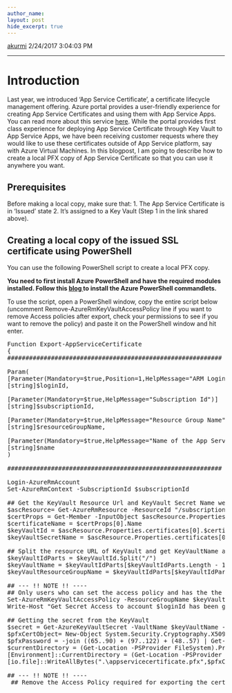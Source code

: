 ```yaml
---
author_name: 
layout: post
hide_excerpt: true
---
```

<html><head>
<meta charset="utf-8"/>
</head>
<body>
<div id="page">

<a class="url fn n profile-usercard-hover" href="https://social.msdn.microsoft.com/profile/akurmi" target="_blank">akurmi</a>
<time>    2/24/2017 3:04:03 PM</time>
<hr/>
<div id="content"><h1>Introduction</h1>
Last year, we introduced ‘App Service Certificate’, a certificate lifecycle management offering. Azure portal provides a user-friendly experience for creating App Service Certificates and using them with App Service Apps. You can read more about this service <a href="https://docs.microsoft.com/en-us/azure/app-service-web/web-sites-purchase-ssl-web-site">here</a>. While the portal provides first class experience for deploying App Service Certificate through Key Vault to App Service Apps, we have been receiving customer requests where they would like to use these certificates outside of App Service platform, say with Azure Virtual Machines. In this blogpost, I am going to describe how to create a local PFX copy of App Service Certificate so that you can use it anywhere you want.
<h2>Prerequisites</h2>
Before making a local copy, make sure that:
1. The App Service Certificate is in ‘Issued’ state
2. It’s assigned to a Key Vault (Step 1 in the link shared above).
<h2>Creating a local copy of the issued SSL certificate using PowerShell</h2>
You can use the following PowerShell script to create a local PFX copy.

<strong>You need to first install Azure PowerShell and have the required modules installed. Follow this <a href="https://docs.microsoft.com/en-us/powershell/azure/install-azurerm-ps?view=azurermps-6.2.0">blog </a>to install the Azure PowerShell commandlets.</strong>

To use the script, open a PowerShell window, copy the entire script below (uncomment Remove-AzureRmKeyVaultAccessPolicy line if you want to remove Access policies after export, check your permissions to see if you want to remove the policy) and paste it on the PowerShell window and hit enter.
<pre>Function Export-AppServiceCertificate
{
###########################################################

Param(
[Parameter(Mandatory=$true,Position=1,HelpMessage="ARM Login Url")]
[string]$loginId,

[Parameter(Mandatory=$true,HelpMessage="Subscription Id")]
[string]$subscriptionId,

[Parameter(Mandatory=$true,HelpMessage="Resource Group Name")]
[string]$resourceGroupName,

[Parameter(Mandatory=$true,HelpMessage="Name of the App Service Certificate Resource")]
[string]$name
)

###########################################################

Login-AzureRmAccount
Set-AzureRmContext -SubscriptionId $subscriptionId

## Get the KeyVault Resource Url and KeyVault Secret Name were the certificate is stored
$ascResource= Get-AzureRmResource -ResourceId "/subscriptions/$subscriptionId/resourceGroups/$resourceGroupName/providers/Microsoft.CertificateRegistration/certificateOrders/$name"
$certProps = Get-Member -InputObject $ascResource.Properties.certificates[0] -MemberType NoteProperty
$certificateName = $certProps[0].Name
$keyVaultId = $ascResource.Properties.certificates[0].$certificateName.KeyVaultId
$keyVaultSecretName = $ascResource.Properties.certificates[0].$certificateName.KeyVaultSecretName

## Split the resource URL of KeyVault and get KeyVaultName and KeyVaultResourceGroupName
$keyVaultIdParts = $keyVaultId.Split("/")
$keyVaultName = $keyVaultIdParts[$keyVaultIdParts.Length - 1]
$keyVaultResourceGroupName = $keyVaultIdParts[$keyVaultIdParts.Length - 5]

## --- !! NOTE !! ----
## Only users who can set the access policy and has the the right RBAC permissions can set the access policy on KeyVault, if the command fails contact the owner of the KeyVault
Set-AzureRmKeyVaultAccessPolicy -ResourceGroupName $keyVaultResourceGroupName -VaultName $keyVaultName -UserPrincipalName $loginId -PermissionsToSecrets get
Write-Host "Get Secret Access to account $loginId has been granted from the KeyVault, please check and remove the policy after exporting the certificate"

## Getting the secret from the KeyVault
$secret = Get-AzureKeyVaultSecret -VaultName $keyVaultName -Name $keyVaultSecretName
$pfxCertObject= New-Object System.Security.Cryptography.X509Certificates.X509Certificate2 -ArgumentList @([Convert]::FromBase64String($secret.SecretValueText),"",[System.Security.Cryptography.X509Certificates.X509KeyStorageFlags]::Exportable)
$pfxPassword = -join ((65..90) + (97..122) + (48..57) | Get-Random -Count 50 | % {[char]$_})
$currentDirectory = (Get-Location -PSProvider FileSystem).ProviderPath
[Environment]::CurrentDirectory = (Get-Location -PSProvider FileSystem).ProviderPath
[io.file]::WriteAllBytes(".\appservicecertificate.pfx",$pfxCertObject.Export([System.Security.Cryptography.X509Certificates.X509ContentType]::Pkcs12,$pfxPassword))

## --- !! NOTE !! ----
 ## Remove the Access Policy required for exporting the certificate once you have exported the certificate to prevent giving the account prolonged access to the KeyVault ## The account will be completely removed from KeyVault access policy and will prevent to account from accessing any keys/secrets/certificates on the KeyVault, ## Run the following command if you are sure that the account is not used for any other access on the KeyVault or login to the portal and change the access policy accordingly. # Remove-AzureRmKeyVaultAccessPolicy -ResourceGroupName $keyVaultResourceGroupName -VaultName $keyVaultName -UserPrincipalName $loginId # Write-Host "Access to account $loginId has been removed from the KeyVault" # Print the password for the exported certificate Write-Host "Created an App Service Certificate copy at: $currentDirectory\appservicecertificate.pfx" Write-Warning "For security reasons, do not store the PFX password. Use it directly from the console as required." Write-Host "PFX password: $pfxPassword" }
